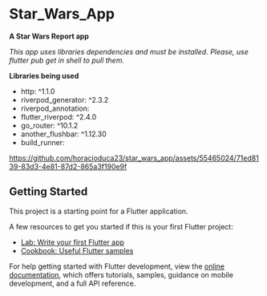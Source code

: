 # Star_Wars_App

**A Star Wars Report app**

*This app uses libraries dependencies*
*and must be installed. Please,* 
*use flutter pub get in shell to pull them.*

**Libraries being used**

 - http: ^1.1.0
 - riverpod_generator: ^2.3.2
 - riverpod_annotation:
 - flutter_riverpod: ^2.4.0
 - go_router: ^10.1.2
 - another_flushbar: ^1.12.30
 - build_runner:

https://github.com/horacioduca23/star_wars_app/assets/55465024/71ed8139-83d3-4e81-87d2-865a3f190e9f

## Getting Started

This project is a starting point for a Flutter application.

A few resources to get you started if this is your first Flutter project:

- [Lab: Write your first Flutter app](https://docs.flutter.dev/get-started/codelab)
- [Cookbook: Useful Flutter samples](https://docs.flutter.dev/cookbook)

For help getting started with Flutter development, view the
[online documentation](https://docs.flutter.dev/), which offers tutorials,
samples, guidance on mobile development, and a full API reference.




